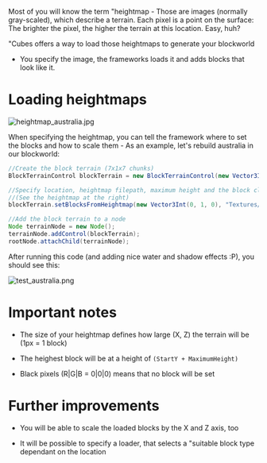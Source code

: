 Most of you will know the term "heightmap - Those are images (normally
gray-scaled), which describe a terrain. Each pixel is a point on the
surface: The brighter the pixel, the higher the terrain at this
location. Easy, huh?

"Cubes offers a way to load those heightmaps to generate your blockworld
- You specify the image, the frameworks loads it and adds blocks that
look like it.

Loading heightmaps
==================

![heightmap\_australia.jpg](http://destroflyer.mania-community.de/other/imagehost/cubes/heightmap_australia.jpg)

When specifying the heightmap, you can tell the framework where to set
the blocks and how to scale them - As an example, let's rebuild
australia in our blockworld:

```java
//Create the block terrain (7x1x7 chunks)
BlockTerrainControl blockTerrain = new BlockTerrainControl(new Vector3Int(7, 1, 7));

//Specify location, heightmap filepath, maximum height and the block class
//(See the heightmap at the right)
blockTerrain.setBlocksFromHeightmap(new Vector3Int(0, 1, 0), "Textures/cubes/heightmap_australia.jpg", 10, CubesTestAssets.BLOCK_GRASS);

//Add the block terrain to a node
Node terrainNode = new Node();
terrainNode.addControl(blockTerrain);
rootNode.attachChild(terrainNode);
```

After running this code (and adding nice water and shadow effects :P),
you should see this:

![test\_australia.png](http://destroflyer.mania-community.de/other/imagehost/cubes/test_australia.png)

Important notes
===============

-   The size of your heightmap defines how large (X, Z) the terrain will
    be (1px = 1 block)

-   The heighest block will be at a height of `(StartY + MaximumHeight)`

-   Black pixels (R\|G\|B = 0\|0\|0) means that no block will be set

Further improvements
====================

-   You will be able to scale the loaded blocks by the X and Z axis, too

-   It will be possible to specify a loader, that selects a "suitable
    block type dependant on the location
